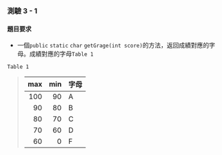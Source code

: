 ### 測驗 3 - 1

#### 題目要求
 - 一個`public` `static` `char` `getGrage(int score)`的方法，返回成績對應的字母。成績對應的字母`Table 1`

`Table 1`
>max|min|字母
>---:|---:|---
>100|90|A
>90|80|B
>80|70|C
>70|60|D
>60|0|F
